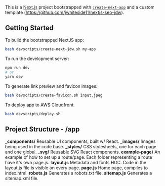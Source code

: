 This is a [Next.js](https://nextjs.org) project bootstrapped with [`create-next-app`](https://nextjs.org/docs/app/api-reference/cli/create-next-app) and a custom template (https://github.com/jwhiteside11/nextjs-seo-jdw).

## Getting Started

To build the bootstrapped NextJS app:

```bash
bash devscripts/create-next-jdw.sh my-app
```

To run the development server:

```bash
npm run dev
# or
yarn dev
```

To generate link preview and favicon images:

```bash
bash devscripts/create-favicon.sh input.jpeg
```

To deploy app to AWS Cloudfront:

```bash
bash devscripts/deploy.sh
```

## Project Structure - /app

**_components/** Reusable UI components, built w/ React.
**_images/** Images being used in the code base.
**_styles/** CSS stylesheets, one for each page and one global.
**_svg/** Reusable SVG React components.
**example-page/** An example of how to set up a route/page. Each folder representing a route have it's own page.js.
**layout.js** Metadata and fonts HOC. Code in the layout.js file is visible on every page.
**page.js** Home page, compiles to index.html.
**robots.js** Generates a robots.txt file.
**sitemap.js** Generates a sitemap.xml file.

